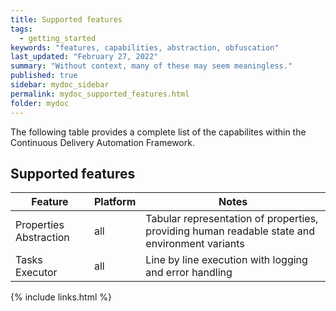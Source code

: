 ```yaml
---
title: Supported features
tags:
  - getting_started
keywords: "features, capabilities, abstraction, obfuscation"
last_updated: "February 27, 2022"
summary: "Without context, many of these may seem meaningless."
published: true
sidebar: mydoc_sidebar
permalink: mydoc_supported_features.html
folder: mydoc
---
```


The following table provides a complete list of the capabilites within the Continuous Delivery Automation Framework.

## Supported features

Feature | Platform | Notes
--------|----------|-----------
Properties Abstraction | all | Tabular representation of properties, providing human readable state and environment variants
Tasks Executor | all | Line by line execution with logging and error handling

{% include links.html %}
